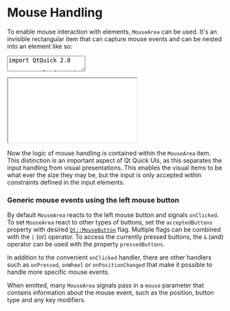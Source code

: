 
# Mouse Handling

To enable mouse interaction with elements, `MouseArea` can be used. It's an invisible rectangular item that can capture mouse events and can be nested into an element like so:

<script>
window.addEventListener("DOMContentLoaded", function () {
  var textarea = document.querySelector('#code textarea');
  var editor = CodeMirror.fromTextArea(textarea, {
    lineNumbers: true
  });

  var iframe = document.querySelector("#result iframe");
  iframe.addEventListener("load", function () {
    iframe.contentWindow.postMessage(textarea.value, "*");
  });

  var execute = function() {
    iframe.src = iframe.src;
  };

  textarea.addEventListener("change", execute);

  editor.on("change", function() {
    textarea.value = editor.getValue();
    execute();
  });

  execute();
});
</script>

<div id="code">
<textarea>
import QtQuick 2.0

Rectangle {
    width: 100; height: 100
    color: "green"

    MouseArea {
        anchors.fill: parent
        onClicked: parent.color = 'red'
    }
}
</textarea>
</div>

<div id="result">
  <iframe src="{{ "assets/html/runner.html" }}"></iframe>
</div>

Now the logic of mouse handling is contained within the `MouseArea` item. This distinction is an important aspect of Qt Quick UIs, as this separates the input handling from visual presentations. This enables the visual items to be what ever the size they may be, but the input is only accepted within constraints defined in the input elements.

### Generic mouse events using the left mouse button

By default `MouseArea` reacts to the left mouse button and signals `onClicked`. To set `MouseArea` react to other types of buttons, set the `acceptedButtons` property with desired [`Qt::MouseButton`](http://doc.qt.io/qt-5/qt.html#MouseButton-enum) flag. Multiple flags can be combined with the `|` (or) operator. To access the currently pressed buttons, the `&` (and) operator can be used with the property `pressedButtons`.

In addition to the convenient `onClicked` handler, there are other handlers such as `onPressed`, `onWheel` or `onPositionChanged` that make it possible to handle more specific mouse events.

When emitted, many `MouseArea` signals pass in a `mouse` parameter that contains information about the mouse event, such as the position, button type and any key modifiers.


